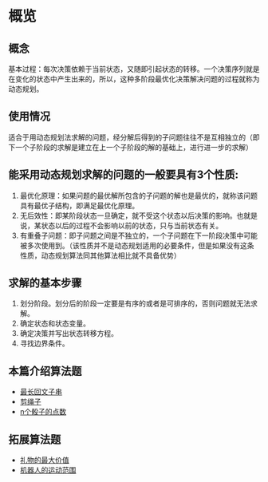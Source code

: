 # 概览
## 概念
基本过程：每次决策依赖于当前状态，又随即引起状态的转移。一个决策序列就是在变化的状态中产生出来的，所以，这种多阶段最优化决策解决问题的过程就称为动态规划。

## 使用情况
适合于用动态规划法求解的问题，经分解后得到的子问题往往不是互相独立的（即下一个子阶段的求解是建立在上一个子阶段的解的基础上，进行进一步的求解）

## 能采用动态规划求解的问题的一般要具有3个性质: 
1. 最优化原理：如果问题的最优解所包含的子问题的解也是最优的，就称该问题具有最优子结构，即满足最优化原理。
2. 无后效性：即某阶段状态一旦确定，就不受这个状态以后决策的影响。也就是说，某状态以后的过程不会影响以前的状态，只与当前状态有关。
3. 有重叠子问题：即子问题之间是不独立的，一个子问题在下一阶段决策中可能被多次使用到。（该性质并不是动态规划适用的必要条件，但是如果没有这条性质，动态规划算法同其他算法相比就不具备优势）

## 求解的基本步骤
1. 划分阶段。划分后的阶段一定要是有序的或者是可排序的，否则问题就无法求解。
2. 确定状态和状态变量。
3. 确定决策并写出状态转移方程。
4. 寻找边界条件。

## 本篇介绍算法题
- [最长回文子串](/algorithm/dp/最长回文子串)
- [剪绳子](/algorithm/dp/剪绳子)
- [n个骰子的点数](/algorithm/dp/n个骰子的点数)

## 拓展算法题
- [礼物的最大价值](https://leetcode-cn.com/problems/li-wu-de-zui-da-jie-zhi-lcof/)
- [机器人的运动范围](https://leetcode-cn.com/problems/ji-qi-ren-de-yun-dong-fan-wei-lcof/)


